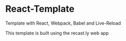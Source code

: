 # React-Template
Template with React, Webpack, Babel and Live-Reload

This template is built using the recast.ly web app
